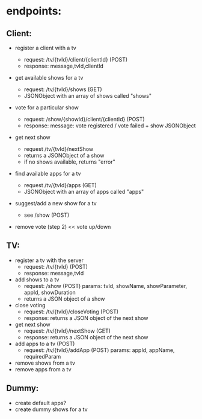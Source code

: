 endpoints:
==========

Client:
-------
* register a client with a tv
    * request: /tv/{tvId}/client/{clientId} (POST)
    * response: message,tvId,clientId
* get available shows for a tv
    * request: /tv/{tvId}/shows (GET)
    * JSONObject with an array of shows called "shows"
* vote for a particular show
    * request: /show/{showId}/client/{clientId} (POST)
    * response: message: vote registered / vote failed + show JSONObject
* get next show
    * request /tv/{tvId}/nextShow
    * returns a JSONObject of a show
    * if no shows available, returns "error"
* find available apps for a tv
    * request /tv/{tvId}/apps (GET)
    * JSONObject with an array of apps called "apps"
* suggest/add a new show for a tv
	* see /show (POST)

* remove vote (step 2) << vote up/down


TV:
---
* register a tv with the server
    * request: /tv/{tvId} (POST)
    * response: message,tvId
* add shows to a tv
    * request: /show (POST) params: tvId, showName, showParameter, appId, showDuration
    * returns a JSON object of a show
* close voting
    * request: /tv/{tvId}/closeVoting (POST)
    * response: returns a JSON object of the next show
* get next show
    * request: /tv/{tvId}/nextShow (GET)
    * response: returns a JSON object of the next show
* add apps to a tv (POST)
    * request: /tv/{tvId}/addApp (POST) params:	appId, appName, requiredParam
* remove shows from a tv
* remove apps from a tv


Dummy:
------
* create default apps?
* create dummy shows for a tv